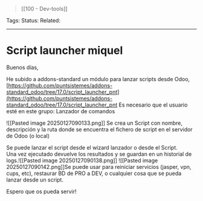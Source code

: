 > [[100 - Dev-tools]]

Tags: 
Status: 
Related: 

___

# Script launcher miquel

Buenos días,  
  
He subido a addons-standard un módulo para lanzar scripts desde Odoo,  
[https://github.com/puntsistemes/addons-standard_odoo/tree/17.0/script_launcher_pnt](https://github.com/puntsistemes/addons-standard_odoo/tree/17.0/script_launcher_pnt
Es necesario que el usuario esté en este grupo: Lanzador de comandos

![[Pasted image 20250127090133.png]]
Se crea un Script con nombre, descripción y la ruta donde se encuentra el fichero de script en el servidor de Odoo (o local)

Se puede lanzar el script desde el wizard lanzador o desde el Script.  
Una vez ejecutado devuelve los resultados y se guardan en un historial de logs.![[Pasted image 20250127090138.png]]
![[Pasted image 20250127090142.png]]Se puede usar para reiniciar servicios (jasper, vpn, cups, etc), restaurar BD de PRO a DEV, o cualquier cosa que se pueda lanzar desde un script.  
  
Espero que os pueda servir!